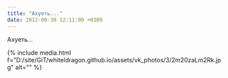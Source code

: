 ```yaml
---
title: "Ахуеть..."
date: 2012-08-30 12:11:00 +0300
---
```


Ахуеть...

{% include media.html f="D:/site/GiT/whiteldragon.github.io/assets/vk_photos/3/2m20zaLm2Rk.jpg" alt="" %}
